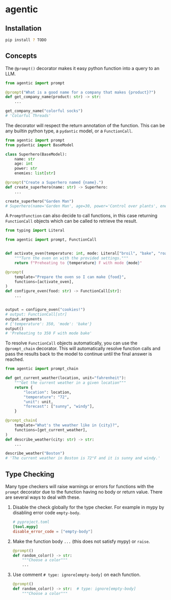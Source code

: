 # agentic

## Installation

```sh
pip install ? TODO
```

## Concepts

The `@prompt()` decorator makes it easy python function into a query to an LLM.

```python
from agentic import prompt

@prompt("What is a good name for a company that makes {product}?")
def get_company_name(product: str) -> str:
    ...

get_company_name("colorful socks")
# 'Colorful Threads'
```

The decorator will respect the return annotation of the function. This can be any builtin python type, a `pydantic` model, or a `FunctionCall`.

```python
from agentic import prompt
from pydantic import BaseModel

class Superhero(BaseModel):
    name: str
    age: int
    power: str
    enemies: list[str]

@prompt("Create a Superhero named {name}.")
def create_superhero(name: str) -> Superhero:
    ...

create_superhero("Garden Man")
# Superhero(name='Garden Man', age=30, power='Control over plants', enemies=['Pollution Man', 'Concrete Woman'])
```

A `PromptFunction` can also decide to call functions, in this case returning `FunctionCall` objects which can be called to retrieve the result.

```python
from typing import Literal

from agentic import prompt, FunctionCall


def activate_oven(temperature: int, mode: Literal["broil", "bake", "roast"]):
    """Turn the oven on with the provided settings."""
    return f"Preheating to {temperature} F with mode {mode}"

@prompt(
    template="Prepare the oven so I can make {food}",
    functions=[activate_oven],
)
def configure_oven(food: str) -> FunctionCall[str]:
    ...


output = configure_oven("cookies!")
# output: FunctionCall[str]
output.arguments
# {'temperature': 350, 'mode': 'bake'}
output()
# 'Preheating to 350 F with mode bake'
```

To resolve `FunctionCall` objects automatically, you can use the `@prompt_chain` decorator. This will automatically resolve function calls and pass the results back to the model to continue until the final answer is reached.

```python
from agentic import prompt_chain

def get_current_weather(location, unit="fahrenheit"):
    """Get the current weather in a given location"""
    return {
        "location": location,
        "temperature": "72",
        "unit": unit,
        "forecast": ["sunny", "windy"],
    }

@prompt_chain(
    template="What's the weather like in {city}?",
    functions=[get_current_weather],
)
def describe_weather(city: str) -> str:
    ...

describe_weather("Boston")
# 'The current weather in Boston is 72°F and it is sunny and windy.'
```

## Type Checking

Many type checkers will raise warnings or errors for functions with the `prompt` decorator due to the function having no body or return value. There are several ways to deal with these.

1. Disable the check globally for the type checker. For example in mypy by disabling error code `empty-body`.
   ```toml
   # pyproject.toml
   [tool.mypy]
   disable_error_code = ["empty-body"]
   ```
1. Make the function body `...` (this does not satisfy mypy) or `raise`.
   ```python
   @prompt()
   def random_color() -> str:
       """Choose a color"""
       ...
   ```
1. Use comment `# type: ignore[empty-body]` on each function.
   ```python
   @prompt()
   def random_color() -> str:  # type: ignore[empty-body]
       """Choose a color"""
   ```
